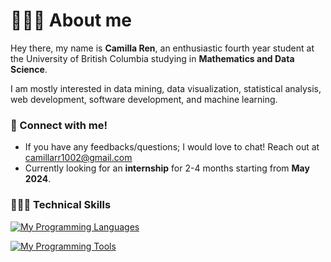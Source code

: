 # 🙋🏻‍♀️ About me

Hey there, my name is **Camilla Ren**, an enthusiastic fourth year student at the University of British Columbia studying in **Mathematics and Data Science**.

I am mostly interested in data mining, data visualization, statistical analysis, web development, software development, and machine learning.

### 👩 Connect with me!
- If you have any feedbacks/questions; I would love to chat! Reach out at camillarr1002@gmail.com 
- Currently looking for an **internship** for 2-4 months starting from **May 2024**.

### 👩🏻‍💻 Technical Skills

[![My Programming Languages](https://skillicons.dev/icons?i=py,c,cpp,html,java,r,css,unity,js,cs&theme=dark)](https://skillicons.dev)
</br>

[![My Programming Tools](https://skillicons.dev/icons?i=idea,atom,git,matlab,visualstudio,vscode,github&theme=dark)](https://skillicons.dev)
</br>

